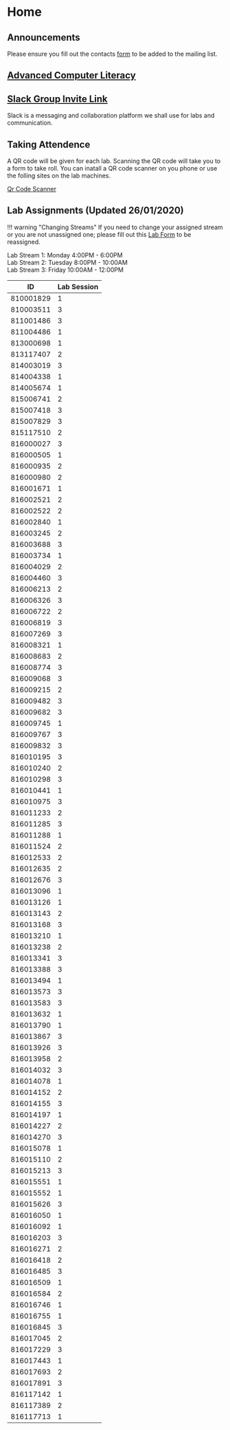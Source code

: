 # Home
## Announcements

Please ensure you fill out the contacts <a href="https://docs.google.com/forms/d/e/1FAIpQLScg2h4NkJNOYQglwUAJrqAbgBCysFj8a3hjLmxsPUjUd5V5kw/viewform?usp=sf_link">form</a> to be added to the mailing list.

## [Advanced Computer Literacy](https://docs.google.com/document/d/1dDqwOBqGi9j5LS66CE3BWI-uV09s1A0WTi7cuG2jCqY/edit?usp=sharing)

## [Slack Group Invite Link](https://join.slack.com/t/webtechnologies1/shared_invite/enQtOTIwNjczNDI4OTc2LTdjY2I4NzQ1MDdiNjY5MjYwYmI1OGRjOTk5NjVlNzU0ZThiNDAwMGJlNDhmZGFlOGVlNzMzYjEzNmJkMDQ2M2I)
Slack is a messaging and collaboration platform we shall use for labs and communication.

## Taking Attendence
A QR code will be given for each lab. Scanning the QR code will take you to a form to take roll. You can inatall a QR code scanner on you phone or use the folling sites on the lab machines.

<a href="https://www.the-qrcode-generator.com/scan" target="blank">Qr Code Scanner</a>

## Lab Assignments (Updated 26/01/2020)

!!! warning "Changing Streams"
    If you need to change your assigned stream or you are not unassigned one; please fill out this <a target="_blank" href="https://docs.google.com/forms/d/e/1FAIpQLSehOg8Au1EqA77abtOZ_DZ0YIUbYCGN7VkCqQ0giEQ4I0XFeA/viewform?usp=sf_link">Lab Form</a> to be reassigned.


Lab Stream 1: Monday 4:00PM - 6:00PM <br/>
Lab Stream 2: Tuesday 8:00PM - 10:00AM <br/>
Lab Stream 3: Friday 10:00AM - 12:00PM

| ID        | Lab Session |
|-----------|-------------|
| 810001829 | 1           |
| 810003511 | 3           |
| 811001486 | 3           |
| 811004486 | 1           |
| 813000698 | 1           |
| 813117407 | 2           |
| 814003019 | 3           |
| 814004338 | 1           |
| 814005674 | 1           |
| 815006741 | 2           |
| 815007418 | 3           |
| 815007829 | 3           |
| 815117510 | 2           |
| 816000027 | 3           |
| 816000505 | 1           |
| 816000935 | 2           |
| 816000980 | 2           |
| 816001671 | 1           |
| 816002521 | 2           |
| 816002522 | 2           |
| 816002840 | 1           |
| 816003245 | 2           |
| 816003688 | 3           |
| 816003734 | 1           |
| 816004029 | 2           |
| 816004460 | 3           |
| 816006213 | 2           |
| 816006326 | 3           |
| 816006722 | 2           |
| 816006819 | 3           |
| 816007269 | 3           |
| 816008321 | 1           |
| 816008683 | 2           |
| 816008774 | 3           |
| 816009068 | 3           |
| 816009215 | 2           |
| 816009482 | 3           |
| 816009682 | 3           |
| 816009745 | 1           |
| 816009767 | 3           |
| 816009832 | 3           |
| 816010195 | 3           |
| 816010240 | 2           |
| 816010298 | 3           |
| 816010441 | 1           |
| 816010975 | 3           |
| 816011233 | 2           |
| 816011285 | 3           |
| 816011288 | 1           |
| 816011524 | 2           |
| 816012533 | 2           |
| 816012635 | 2           |
| 816012676 | 3           |
| 816013096 | 1           |
| 816013126 | 1           |
| 816013143 | 2           |
| 816013168 | 3           |
| 816013210 | 1           |
| 816013238 | 2           |
| 816013341 | 3           |
| 816013388 | 3           |
| 816013494 | 1           |
| 816013573 | 3           |
| 816013583 | 3           |
| 816013632 | 1           |
| 816013790 | 1           |
| 816013867 | 3           |
| 816013926 | 3           |
| 816013958 | 2           |
| 816014032 | 3           |
| 816014078 | 1           |
| 816014152 | 2           |
| 816014155 | 3           |
| 816014197 | 1           |
| 816014227 | 2           |
| 816014270 | 3           |
| 816015078 | 1           |
| 816015110 | 2           |
| 816015213 | 3           |
| 816015551 | 1           |
| 816015552 | 1           |
| 816015626 | 3           |
| 816016050 | 1           |
| 816016092 | 1           |
| 816016203 | 3           |
| 816016271 | 2           |
| 816016418 | 2           |
| 816016485 | 3           |
| 816016509 | 1           |
| 816016584 | 2           |
| 816016746 | 1           |
| 816016755 | 1           |
| 816016845 | 3           |
| 816017045 | 2           |
| 816017229 | 3           |
| 816017443 | 1           |
| 816017693 | 2           |
| 816017891 | 3           |
| 816117142 | 1           |
| 816117389 | 2           |
| 816117713 | 1           |